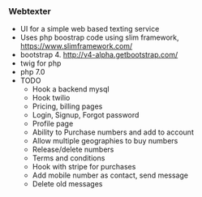 ### Webtexter

* UI for a simple web based texting service
* Uses php boostrap code using slim framework, https://www.slimframework.com/
* bootstrap 4. http://v4-alpha.getbootstrap.com/
* twig for php
* php 7.0
* TODO
   * Hook a backend mysql
   * Hook twilio
   * Pricing, billing pages
   * Login, Signup, Forgot password
   * Profile page
   * Ability to Purchase numbers and add to account
   * Allow multiple geographies to buy numbers
   * Release/delete numbers
   * Terms and conditions
   * Hook with stripe for purchases
   * Add mobile number as contact, send message
   * Delete old messages
